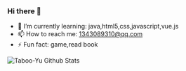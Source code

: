 ### Hi there 👋
- 🌱 I’m currently learning: java,html5,css,javascript,vue.js
- 📫 How to reach me: 1343089310@qq.com
- ⚡ Fun fact: game,read book

![Taboo-Yu Github Stats](https://github-readme-stats.vercel.app/api?username=Taboo-YU&show_icons=true&title_color=fff&icon_color=79ff97&text_color=9f9f9f&bg_color=151515)

